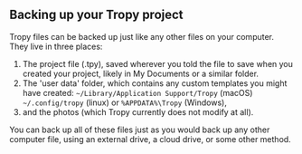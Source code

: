 ## Backing up your Tropy project

Tropy files can be backed up just like any other files on your computer. They live in three places:
1. The project file (.tpy), saved wherever you told the file to save when you created your project, likely in My Documents or a similar folder.
2. The 'user data' folder, which contains any custom templates you might have created: 
`~/Library/Application Support/Tropy` (macOS)
 `~/.config/tropy` (linux)
  or `%APPDATA%\Tropy` (Windows), 
3. and the photos (which Tropy currently does not modify at all).

You can back up all of these files just as you would back up any other computer file, using an external drive, a cloud drive, or some other method. 